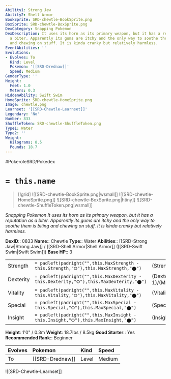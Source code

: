 ```yaml
---
Ability1: Strong Jaw
Ability2: Shell Armor
BookSprite: SRD-chewtle-BookSprite.png
BoxSprite: SRD-chewtle-BoxSprite.png
DexCategory: Snapping Pokemon
DexDescription: It uses its horn as its primary weapon, but it has a reputation as
  a biter. Apparently its gums are itchy and the only way to soothe them is biting
  and chewing on stuff. It is kinda cranky but relatively harmless.
EventAbilities: ''
Evolutions:
- Evolves: To
  Kind: Level
  Pokemon: '[[SRD-Drednaw]]'
  Speed: Medium
GenderType: ''
Height:
  Feet: 1.0
  Meters: 0.3
HiddenAbility: Swift Swim
HomeSprite: SRD-chewtle-HomeSprite.png
Image: chewtle.png
Learnset: '[[SRD-Chewtle-Learnset]]'
Legendary: 'No'
Number: 833
ShuffleToken: SRD-chewtle-ShuffleToken.png
Type1: Water
Type2: ''
Weight:
  Kilograms: 8.5
  Pounds: 18.7
---
```


#PokeroleSRD/Pokedex

# `= this.name`

> [!grid]
> ![[SRD-chewtle-BookSprite.png|wsmall]]
> ![[SRD-chewtle-HomeSprite.png]]
> ![[SRD-chewtle-BoxSprite.png|htiny]]
> ![[SRD-chewtle-ShuffleToken.png|wsmall]]


*Snapping Pokemon*
*It uses its horn as its primary weapon, but it has a reputation as a biter. Apparently its gums are itchy and the only way to soothe them is biting and chewing on stuff. It is kinda cranky but relatively harmless.*

**DexID**:: 0833
**Name**:: Chewtle
**Type**:: Water
**Abilities**:: [[SRD-Strong Jaw|Strong Jaw]] / [[SRD-Shell Armor|Shell Armor]] ([[SRD-Swift Swim|Swift Swim]])
**Base HP**:: 3

|           |                                                                                        |                                          |
| --------- | -------------------------------------------------------------------------------------- | ---------------------------------------- |
| Strength  | `= padleft(padright("",this.MaxStrength - this.Strength,"⭘"),this.MaxStrength,"⬤")`    | (Strength::2)/(MaxStrength::4)   |
| Dexterity | `= padleft(padright("",this.MaxDexterity - this.Dexterity,"⭘"),this.MaxDexterity,"⬤")` | (Dexterity:: 1)/(MaxDexterity::3) |
| Vitality  | `= padleft(padright("",this.MaxVitality - this.Vitality,"⭘"),this.MaxVitality,"⬤")`    | (Vitality::2)/(MaxVitality::4)   |
| Special   | `= padleft(padright("",this.MaxSpecial - this.Special,"⭘"),this.MaxSpecial,"⬤")`       | (Special::1)/(MaxSpecial::3)     |
| Insight   | `= padleft(padright("",this.MaxInsight - this.Insight,"⭘"),this.MaxInsight,"⬤")`       | (Insight::1)/(MaxInsight::3)     |

**Height**: 1'0" / 0.3m
**Weight**: 18.7lbs / 8.5kg
**Good Starter**:: Yes
**Recommended Rank**:: Beginner

| Evolves   | Pokemon         | Kind   | Speed   |
|:----------|:----------------|:-------|:--------|
| To        | [[SRD-Drednaw]] | Level  | Medium  |

![[SRD-Chewtle-Learnset]]